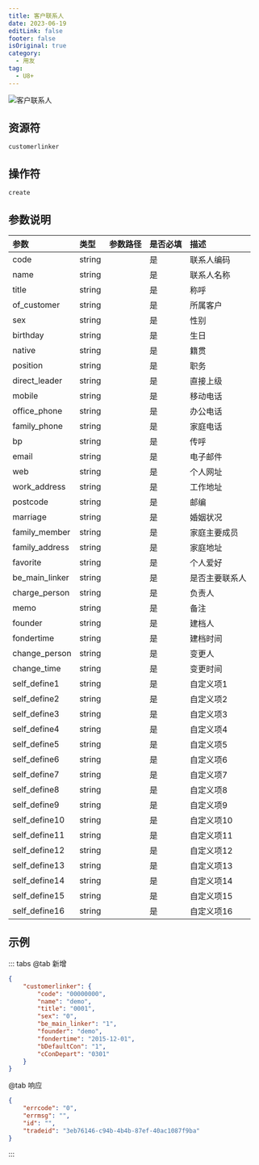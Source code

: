 ```yaml
---
title: 客户联系人
date: 2023-06-19
editLink: false
footer: false
isOriginal: true
category:
  - 用友
tag:
  - U8+
---
```


![客户联系人](https://nas.ilyl.life:8092/yonyou/u8/as/customerlinker.gif)

## 资源符

`customerlinker`
  
## 操作符

`create`

## 参数说明

|参数|类型|参数路径|是否必填|描述|
|:-|:-|:-|:-|:-|
|code|string||是|联系人编码|
|name|string||是|联系人名称|
|title|string||是|称呼|
|of_customer|string||是|所属客户|
|sex|string||是|性别|
|birthday|string||是|生日|
|native|string||是|籍贯|
|position|string||是|职务|
|direct_leader|string||是|直接上级|
|mobile|string||是|移动电话|
|office_phone|string||是|办公电话|
|family_phone|string||是|家庭电话|
|bp|string||是|传呼|
|email|string||是|电子邮件|
|web|string||是|个人网址|
|work_address|string||是|工作地址|
|postcode|string||是|邮编|
|marriage|string||是|婚姻状况|
|family_member|string||是|家庭主要成员|
|family_address|string||是|家庭地址|
|favorite|string||是|个人爱好|
|be_main_linker|string||是|是否主要联系人|
|charge_person|string||是|负责人|
|memo|string||是|备注|
|founder|string||是|建档人|
|fondertime|string||是|建档时间|
|change_person|string||是|变更人|
|change_time|string||是|变更时间|
|self_define1|string||是|自定义项1|
|self_define2|string||是|自定义项2|
|self_define3|string||是|自定义项3|
|self_define4|string||是|自定义项4|
|self_define5|string||是|自定义项5|
|self_define6|string||是|自定义项6|
|self_define7|string||是|自定义项7|
|self_define8|string||是|自定义项8|
|self_define9|string||是|自定义项9|
|self_define10|string||是|自定义项10|
|self_define11|string||是|自定义项11|
|self_define12|string||是|自定义项12|
|self_define13|string||是|自定义项13|
|self_define14|string||是|自定义项14|
|self_define15|string||是|自定义项15|
|self_define16|string||是|自定义项16|

## 示例

::: tabs
@tab 新增

```json
{
    "customerlinker": {
        "code": "00000000",
        "name": "demo",
        "title": "0001",
        "sex": "0",
        "be_main_linker": "1",
        "founder": "demo",
        "fondertime": "2015-12-01",
        "bDefaultCon": "1",
        "cConDepart": "0301"
    }
}
```

@tab 响应

```json
{
    "errcode": "0",
    "errmsg": "",
    "id": "",
    "tradeid": "3eb76146-c94b-4b4b-87ef-40ac1087f9ba"
}
```

:::
